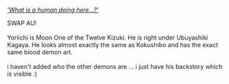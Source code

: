 <a href=""> *’What is a human doing here…?’* </a>

SWAP AU! <br/>
<br/>
Yoriichi is Moon One of the Twelve Kizuki. He is right under Ubuyashiki Kagaya. He looks almost exactly the same as Kokushibo and has the exact same blood demon art. <br/>
<br/>
i haven't added who the other demons are ... i just have his backstory which is visible :)
